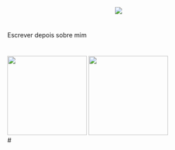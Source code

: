 <p align="center">
  <img src="https://readme-typing-svg.demolab.com?font=JetBrains+Mono&weight=900&size=28&pause=1000&color=29AEF7&width=435&lines=Yan+Henrique+Rios+G%C3%B3es+Santos">
</p>

#
<P aling="center">
  Escrever depois sobre mim
</P>

#
<div>
<img height ="180cm" src="https://github-readme-stats.vercel.app/api?username=YanGoes&show_icons=true&theme=dark"/>
<img height ="180cm" src="https://github-readme-stats.vercel.app/api/top-langs/?username=YanGoes&hide=html&theme=dark"/>
</div>
#
